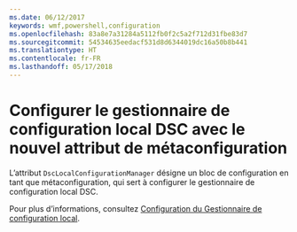 ```yaml
---
ms.date: 06/12/2017
keywords: wmf,powershell,configuration
ms.openlocfilehash: 83a8e7a31284a5112fb0f2c5a2f712d31fbe83d7
ms.sourcegitcommit: 54534635eedacf531d8d6344019dc16a50b8b441
ms.translationtype: HT
ms.contentlocale: fr-FR
ms.lasthandoff: 05/17/2018
---
```

# <a name="configure-dsc-lcm-with-new-meta-configuration-attribute"></a>Configurer le gestionnaire de configuration local DSC avec le nouvel attribut de métaconfiguration

L’attribut `DscLocalConfigurationManager` désigne un bloc de configuration en tant que métaconfiguration, qui sert à configurer le gestionnaire de configuration local DSC.

Pour plus d’informations, consultez [Configuration du Gestionnaire de configuration local](https://msdn.microsoft.com/powershell/dsc/metaconfig).
